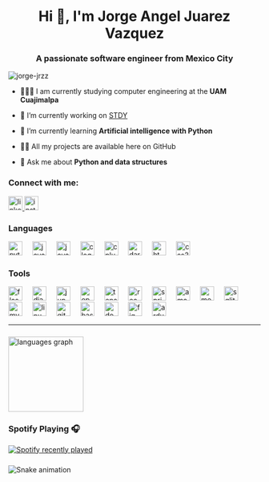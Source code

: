 <h1 align="center">Hi 👋, I'm Jorge Angel Juarez Vazquez</h1>
<h3 align="center">A passionate software engineer from Mexico City</h3>

<p align="left"> <img src="https://komarev.com/ghpvc/?username=jorge-jrzz&label=Profile%20views&color=0e75b6&style=flat" alt="jorge-jrzz" /> </p>

- 👨🏽‍🎓 I am currently studying computer engineering at the **UAM Cuajimalpa**

- 🔭 I’m currently working on [STDY](https://www.stdyelling.com/)

- 🌱 I’m currently learning **Artificial intelligence with Python**

- 👨‍💻 All my projects are available here on GitHub

- 💬 Ask me about **Python and data structures**

<h3 align="left">Connect with me:</h3>
<p align="left">
<a href="https://linkedin.com/in/jorge-jrzz" target="blank"> <img src="https://skillicons.dev/icons?i=linkedin" height="28" alt="linkedin logo" /> </a>
<a href="https://instagram.com/jorgejrzz" target="blank"> <img src="https://skillicons.dev/icons?i=instagram" height="28" alt="instagram logo" /> </a>
</p>

### Languages

<div align="left">
  <img src="https://cdn.jsdelivr.net/gh/devicons/devicon/icons/python/python-original.svg" height="28" alt="python logo"  />
  <img width="12" />
  <img src="https://cdn.jsdelivr.net/gh/devicons/devicon/icons/javascript/javascript-plain.svg" height="28" alt="javascript logo"  />
  <img width="12" />
  <img src="https://cdn.jsdelivr.net/gh/devicons/devicon/icons/java/java-original.svg" height="28" alt="java logo"  />
  <img width="12" />
  <img src="https://cdn.jsdelivr.net/gh/devicons/devicon/icons/c/c-original.svg" height="28" alt="c logo"  />
  <img width="12" />
  <img src="https://cdn.jsdelivr.net/gh/devicons/devicon/icons/cplusplus/cplusplus-original.svg" height="28" alt="cplusplus logo"  />
  <img width="12" />
  <img src="https://cdn.jsdelivr.net/gh/devicons/devicon/icons/dart/dart-original.svg" height="28" alt="dart logo"  />
  <img width="12" />
  <img src="https://cdn.jsdelivr.net/gh/devicons/devicon/icons/html5/html5-original.svg" height="28" alt="html5 logo"  />
  <img width="12" />
  <img src="https://cdn.jsdelivr.net/gh/devicons/devicon/icons/css3/css3-original.svg" height="28" alt="css3 logo"  />
</div>

### Tools

<div align="left">
  <img src="https://skillicons.dev/icons?i=flask" height="28" alt="flask logo"  />
  <img width="12" />
  <img src="https://skillicons.dev/icons?i=django" height="28" alt="django logo"  />
  <img width="12" />
  <img src="https://cdn.jsdelivr.net/gh/devicons/devicon/icons/jupyter/jupyter-original.svg" height="28" alt="jupyter logo"  />
  <img width="12" />
  <img src="https://cdn.jsdelivr.net/gh/devicons/devicon/icons/opencv/opencv-original.svg" height="28" alt="opencv logo"  />
  <img width="12" />
  <img src="https://cdn.jsdelivr.net/gh/devicons/devicon/icons/tensorflow/tensorflow-original.svg" height="28" alt="tensorflow logo"  />
  <img width="12" />
  <img src="https://cdn.jsdelivr.net/gh/devicons/devicon/icons/react/react-original-wordmark.svg" height="28" alt="react logo"  />
  <img width="12" />
  <img src="https://cdn.jsdelivr.net/gh/devicons/devicon/icons/spring/spring-original.svg" height="28" alt="spring logo"  />
  <img width="12" />
  <img src="https://skillicons.dev/icons?i=aws" height="28" alt="amazonwebservices logo"  />
  <img width="12" />
  <img src="https://cdn.jsdelivr.net/gh/devicons/devicon/icons/mongodb/mongodb-original-wordmark.svg" height="28" alt="mongodb logo"  />
  <img width="12" />
  <img src="https://cdn.jsdelivr.net/gh/devicons/devicon/icons/sqlite/sqlite-original.svg" height="28" alt="sqlite logo"  />
  <img width="12" />
  <img src="https://cdn.simpleicons.org/mysql/4479A1" height="28" alt="mysql logo"  />
  <img width="12" />
  <img src="https://cdn.jsdelivr.net/gh/devicons/devicon/icons/linux/linux-original.svg" height="28" alt="linux logo"  />
  <img width="12" />
  <img src="https://cdn.jsdelivr.net/gh/devicons/devicon/icons/git/git-plain-wordmark.svg" height="28" alt="git logo"  />
  <img width="12" />
  <img src="https://skillicons.dev/icons?i=bash" height="28" alt="bash logo"  />
  <img width="12" />
  <img src="https://cdn.jsdelivr.net/gh/devicons/devicon/icons/docker/docker-original.svg" height="28" alt="docker logo"  />
  <img width="12" />
  <img src="https://cdn.jsdelivr.net/gh/devicons/devicon/icons/figma/figma-original.svg" height="28" alt="figma logo"  />
  <img width="12" />
  <img src="https://skillicons.dev/icons?i=arduino" height="28" alt="arduino logo"  />
</div>

---

###

<div align="left">
  <img src="https://github-readme-stats.vercel.app/api/top-langs/?username=jorge-jrzz&layout=compact&hide=ShaderLab,VHDL" height="150" alt="languages graph"  />
</div>

### Spotify Playing 🎧

<div align="left">
  <a href="https://open.spotify.com/user/wb865v2i06mcafbr2eggx3ip9">
    <img src="https://spotify-recently-played-readme.vercel.app/api?user=wb865v2i06mcafbr2eggx3ip9&count=5" alt="Spotify recently played"  />
  </a>
</div>

###

<img src="https://raw.githubusercontent.com/jorge-jrzz/jorge-jrzz/output/snake.svg" alt="Snake animation" />

###
